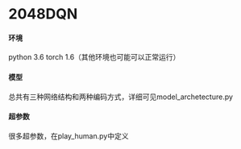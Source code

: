 # 2048DQN

#### 环境

python 3.6 torch 1.6（其他环境也可能可以正常运行）

#### 模型

总共有三种网络结构和两种编码方式，详细可见model_archetecture.py

#### 超参数

很多超参数，在play_human.py中定义
